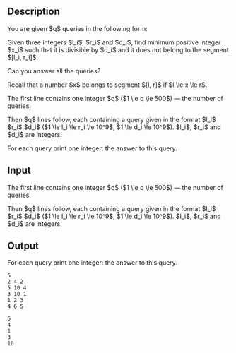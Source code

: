 ## Description

<div><p>You are given $q$ queries in the following form:</p><p><span class="tex-font-style-it">Given three integers $l_i$, $r_i$ and $d_i$, find minimum <span class="tex-font-style-bf">positive</span> integer $x_i$ such that it is divisible by $d_i$ and it does not belong to the segment $[l_i, r_i]$</span>.</p><p>Can you answer all the queries?</p><p><span class="tex-font-style-it">Recall that a number $x$ belongs to segment $[l, r]$ if $l \le x \le r$</span>.</p></div><div class="input-specification"><p>The first line contains one integer $q$ ($1 \le q \le 500$) — the number of queries.</p><p>Then $q$ lines follow, each containing a query given in the format $l_i$ $r_i$ $d_i$ ($1 \le l_i \le r_i \le 10^9$, $1 \le d_i \le 10^9$). $l_i$, $r_i$ and $d_i$ are integers.</p></div><div class="output-specification"><p>For each query print one integer: the answer to this query.</p></div>

## Input

<p>The first line contains one integer $q$ ($1 \le q \le 500$) — the number of queries.</p><p>Then $q$ lines follow, each containing a query given in the format $l_i$ $r_i$ $d_i$ ($1 \le l_i \le r_i \le 10^9$, $1 \le d_i \le 10^9$). $l_i$, $r_i$ and $d_i$ are integers.</p>

## Output

<p>For each query print one integer: the answer to this query.</p>





```input1
5
2 4 2
5 10 4
3 10 1
1 2 3
4 6 5
```




```output1
6
4
1
3
10
```


